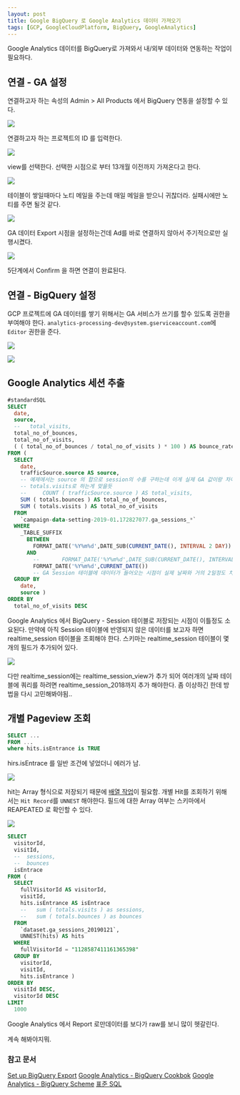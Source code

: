 ```yaml
---
layout: post
title: Google BigQuery 로 Google Analytics 데이터 가져오기
tags: [GCP, GoogleCloudPlatform, BigQuery, GoogleAnalytics]
---
```


Google Analytics 데이터를 BigQuery로 가져와서 내/외부 데이터와 연동하는 작업이 필요하다.

## 연결 - GA 설정

연결하고자 하는 속성의 Admin > All Products 에서 BigQuery 연동을 설정할 수 있다. 

![](/public/img/2019-01-24-14-10-13.png)

연결하고자 하는 프로젝트의 ID 를 입력한다.

![](/public/img/2019-01-24-14-09-20.png)

view를 선택한다. 선택한 시점으로 부터 13개월 이전까지 가져온다고 한다.

![](/public/img/2019-01-24-14-16-29.png)

테이블이 쌓일때마다 노티 메일을 주는데 매일 메일을 받으니 귀찮더라. 실패시에만 노티를 주면 될것 같다.

![](/public/img/2019-01-24-14-18-15.png)

GA 데이터 Export 시점을 설정하는건데 Ad를 바로 연결하지 않아서 주기적으로만 실행시켰다. 

![](/public/img/2019-01-24-14-20-02.png)

5단계에서 Confirm 을 하면 연결이 완료된다.

## 연결 - BigQuery 설정

GCP 프로젝트에 GA 데이터를 쌓기 위해서는 GA 서비스가 쓰기를 할수 있도록 권한을 부여해야 한다. `analytics-processing-dev@system.gserviceaccount.com`에 `Editor` 권한을 준다.

![](/public/img/2019-01-24-14-27-28.png)

![](/public/img/2019-01-24-14-27-54.png)


## Google Analytics 세션 추출

```sql
#standardSQL
SELECT
  date,
  source,
  --   total_visits,
  total_no_of_bounces,
  total_no_of_visits,
  ( ( total_no_of_bounces / total_no_of_visits ) * 100 ) AS bounce_rate
FROM (
  SELECT
    date,
    trafficSource.source AS source,
    -- 예제에서는 source 의 합으로 session의 수를 구하는데 이게 실제 GA 값이랑 차이가 좀 있음.
    -- totals.visits로 하는게 맞을듯
    --     COUNT ( trafficSource.source ) AS total_visits,
    SUM ( totals.bounces ) AS total_no_of_bounces,
    SUM ( totals.visits ) AS total_no_of_visits
  FROM
    `campaign-data-setting-2019-01.172827077.ga_sessions_*`
  WHERE
    _TABLE_SUFFIX 
      BETWEEN 
        FORMAT_DATE('%Y%m%d',DATE_SUB(CURRENT_DATE(), INTERVAL 2 DAY)) 
      AND
        --       FORMAT_DATE('%Y%m%d',DATE_SUB(CURRENT_DATE(), INTERVAL 1 DAY))
        FORMAT_DATE('%Y%m%d',CURRENT_DATE())
        -- GA Session 테이블에 데이터가 들어오는 시점이 실제 날짜와 거의 2일정도 차이가 남
  GROUP BY
    date,
    source )
ORDER BY
  total_no_of_visits DESC
```
Google Analytics 에서 BigQuery - Session 테이블로 저장되는 시점이 이틀정도 소요된다. 만약에 아직 Session 테이블에 반영되지 않은 데이터를 보고자 하면 realtime_session 테이블을 조회해야 한다. 스키마는 realtime_session 테이블이 몇개의 필드가 추가되어 있다.

![](/public/img/2019-01-24-14-03-58.png)

다만 realtime_session에는 realtime_session_view가 추가 되어 여러개의 날짜 테이블에 쿼리를 하려면 realtime_session_2018까지 추가 해야한다. 좀 이상하긴 한데 방법을 다시 고민해봐야됨..

## 개별 Pageview 조회
```SQL
SELECT ...
FROM ...
where hits.isEntrance is TRUE
```
hirs.isEntrace 를 일반 조건에 넣었더니 에러가 남. 

![](/public/img/2019-01-24-11-09-06.png)

hit는 Array 형식으로 저장되기 때문에 [배열 작업](https://cloud.google.com/bigquery/docs/reference/standard-sql/arrays)이 필요함. 개별 Hit를 조회하기 위해서는 `Hit Record`를 `UNNEST` 해야한다. 필드에 대한 Array 여부는 스키마에서 REAPEATED 로 확인할 수 있다.

![](/public/img/2019-01-24-13-49-45.png)


```sql
SELECT
  visitorId,
  visitId,
  --  sessions,
  --  bounces
  isEntrace
FROM (
  SELECT
    fullVisitorId AS visitorId,
    visitId,
    hits.isEntrance AS isEntrace
    --   sum ( totals.visits ) as sessions,
    --   sum ( totals.bounces ) as bounces
  FROM
    `dataset.ga_sessions_20190121`,
    UNNEST(hits) AS hits
  WHERE
    fullVisitorId = "1128587411161365398"
  GROUP BY
    visitorId,
    visitId,
    hits.isEntrance )
ORDER BY
  visitId DESC,
  visitorId DESC
LIMIT
  1000
```

Google Analytics 에서 Report 로만데이터를 보다가 raw를 보니 많이 헷갈린다.

계속 해봐야지뭐.



### 참고 문서
[Set up BigQuery Export](https://support.google.com/analytics/answer/3416092)
[Google Analytics - BigQuery Cookbok](https://support.google.com/analytics/answer/4419694?hl=en&ref_topic=3416089)
[Google Analytics - BigQuery Scheme](https://support.google.com/analytics/answer/3437719?hl=en&ref_topic=3416089)
[표준 SQL](https://cloud.google.com/bigquery/docs/reference/standard-sql/enabling-standard-sql#bigquery-enable-sql-web)